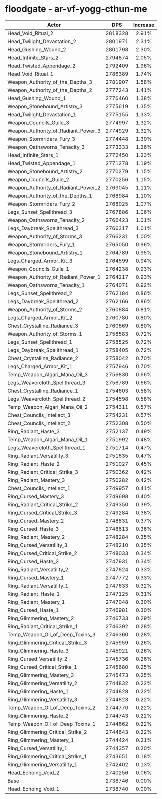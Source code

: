# floodgate - ar-vf-yogg-cthun-me
| Actor | DPS | Increase |
|---|:---:|:---:|
|Head_Void_Ritual_2|2818328|2.91%|
|Head_Twilight_Devastation_2|2801971|2.31%|
|Head_Gushing_Wound_2|2801798|2.30%|
|Head_Infinite_Stars_2|2794874|2.05%|
|Head_Twisted_Appendage_2|2792409|1.96%|
|Head_Void_Ritual_1|2786389|1.74%|
|Weapon_Authority_of_the_Depths_3|2781907|1.58%|
|Weapon_Authority_of_the_Depths_2|2777243|1.41%|
|Head_Gushing_Wound_1|2776460|1.38%|
|Weapon_Stonebound_Artistry_3|2775619|1.35%|
|Head_Twilight_Devastation_1|2775155|1.33%|
|Weapon_Councils_Guile_3|2774997|1.32%|
|Weapon_Authority_of_Radiant_Power_3|2774929|1.32%|
|Weapon_Stormriders_Fury_3|2774448|1.30%|
|Weapon_Oathsworns_Tenacity_3|2773333|1.26%|
|Head_Infinite_Stars_1|2772450|1.23%|
|Head_Twisted_Appendage_1|2771278|1.19%|
|Weapon_Stonebound_Artistry_2|2770279|1.15%|
|Weapon_Councils_Guile_2|2770256|1.15%|
|Weapon_Authority_of_Radiant_Power_2|2769045|1.11%|
|Weapon_Authority_of_the_Depths_1|2768984|1.10%|
|Weapon_Stormriders_Fury_2|2768025|1.07%|
|Legs_Sunset_Spellthread_3|2767886|1.06%|
|Weapon_Oathsworns_Tenacity_2|2766423|1.01%|
|Legs_Daybreak_Spellthread_3|2766317|1.01%|
|Weapon_Authority_of_Storms_3|2766231|1.00%|
|Weapon_Stormriders_Fury_1|2765050|0.96%|
|Weapon_Stonebound_Artistry_1|2764789|0.95%|
|Legs_Charged_Armor_Kit_3|2764599|0.94%|
|Weapon_Councils_Guile_1|2764238|0.93%|
|Weapon_Authority_of_Radiant_Power_1|2764217|0.93%|
|Weapon_Oathsworns_Tenacity_1|2764071|0.92%|
|Legs_Sunset_Spellthread_2|2762184|0.86%|
|Legs_Daybreak_Spellthread_2|2762166|0.86%|
|Weapon_Authority_of_Storms_2|2760884|0.81%|
|Legs_Charged_Armor_Kit_2|2760780|0.80%|
|Chest_Crystalline_Radiance_3|2760669|0.80%|
|Weapon_Authority_of_Storms_1|2758583|0.72%|
|Legs_Sunset_Spellthread_1|2758525|0.72%|
|Legs_Daybreak_Spellthread_1|2758405|0.72%|
|Chest_Crystalline_Radiance_2|2758042|0.70%|
|Legs_Charged_Armor_Kit_1|2757946|0.70%|
|Temp_Weapon_Algari_Mana_Oil_3|2756830|0.66%|
|Legs_Weavercloth_Spellthread_3|2756789|0.66%|
|Chest_Crystalline_Radiance_1|2754603|0.58%|
|Legs_Weavercloth_Spellthread_2|2754598|0.58%|
|Temp_Weapon_Algari_Mana_Oil_2|2754311|0.57%|
|Chest_Councils_Intellect_3|2754231|0.57%|
|Chest_Councils_Intellect_2|2752308|0.50%|
|Ring_Radiant_Haste_3|2752137|0.49%|
|Temp_Weapon_Algari_Mana_Oil_1|2751992|0.48%|
|Legs_Weavercloth_Spellthread_1|2751714|0.47%|
|Ring_Radiant_Versatility_3|2751635|0.47%|
|Ring_Radiant_Haste_2|2751027|0.45%|
|Ring_Radiant_Critical_Strike_3|2750362|0.42%|
|Ring_Radiant_Mastery_3|2750282|0.42%|
|Chest_Councils_Intellect_1|2749957|0.41%|
|Ring_Cursed_Mastery_3|2749698|0.40%|
|Ring_Radiant_Critical_Strike_2|2749350|0.39%|
|Ring_Cursed_Critical_Strike_3|2749284|0.38%|
|Ring_Cursed_Mastery_2|2748831|0.37%|
|Ring_Cursed_Haste_3|2748613|0.36%|
|Ring_Radiant_Mastery_2|2748284|0.35%|
|Ring_Cursed_Versatility_3|2748210|0.35%|
|Ring_Cursed_Critical_Strike_2|2748033|0.34%|
|Ring_Cursed_Haste_2|2747931|0.34%|
|Ring_Radiant_Versatility_2|2747824|0.33%|
|Ring_Cursed_Mastery_1|2747772|0.33%|
|Ring_Radiant_Versatility_1|2747633|0.32%|
|Ring_Radiant_Haste_1|2747125|0.31%|
|Ring_Radiant_Mastery_1|2747048|0.30%|
|Ring_Cursed_Haste_1|2746981|0.30%|
|Ring_Glimmering_Mastery_2|2746733|0.29%|
|Ring_Radiant_Critical_Strike_1|2746392|0.28%|
|Temp_Weapon_Oil_of_Deep_Toxins_3|2746360|0.28%|
|Ring_Glimmering_Critical_Strike_3|2745959|0.26%|
|Ring_Glimmering_Haste_3|2745921|0.26%|
|Ring_Cursed_Versatility_2|2745736|0.26%|
|Ring_Cursed_Critical_Strike_1|2745680|0.25%|
|Ring_Glimmering_Mastery_3|2745473|0.25%|
|Ring_Glimmering_Versatility_2|2744832|0.22%|
|Ring_Glimmering_Haste_1|2744828|0.22%|
|Ring_Glimmering_Versatility_3|2744823|0.22%|
|Temp_Weapon_Oil_of_Deep_Toxins_2|2744770|0.22%|
|Ring_Glimmering_Haste_2|2744743|0.22%|
|Temp_Weapon_Oil_of_Deep_Toxins_1|2744662|0.22%|
|Ring_Glimmering_Critical_Strike_2|2744643|0.22%|
|Ring_Glimmering_Mastery_1|2744424|0.21%|
|Ring_Cursed_Versatility_1|2744357|0.20%|
|Ring_Glimmering_Critical_Strike_1|2743651|0.18%|
|Ring_Glimmering_Versatility_1|2742402|0.13%|
|Head_Echoing_Void_2|2740256|0.06%|
|Base|2738746|0.00%|
|Head_Echoing_Void_1|2738740|0.00%|

